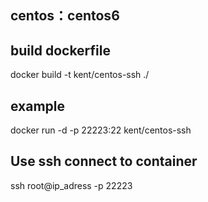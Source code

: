 centos：centos6
----------------



 build dockerfile
------------------
 docker build -t kent/centos-ssh ./
 
 
 example
-----------------
 docker run -d -p 22223:22 kent/centos-ssh


Use ssh connect to container
-------------------------------
ssh root@ip_adress -p 22223
